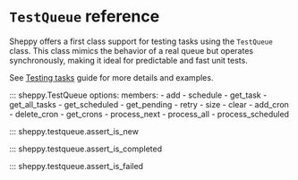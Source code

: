 # `TestQueue` reference

Sheppy offers a first class support for testing tasks using the `TestQueue` class. This class mimics the behavior of a real queue but operates synchronously, making it ideal for predictable and fast unit tests.

See [Testing tasks](../getting-started/testing.md) guide for more details and examples.

::: sheppy.TestQueue
    options:
        members:
            - add
            - schedule
            - get_task
            - get_all_tasks
            - get_scheduled
            - get_pending
            - retry
            - size
            - clear
            - add_cron
            - delete_cron
            - get_crons
            - process_next
            - process_all
            - process_scheduled

::: sheppy.testqueue.assert_is_new

::: sheppy.testqueue.assert_is_completed

::: sheppy.testqueue.assert_is_failed
